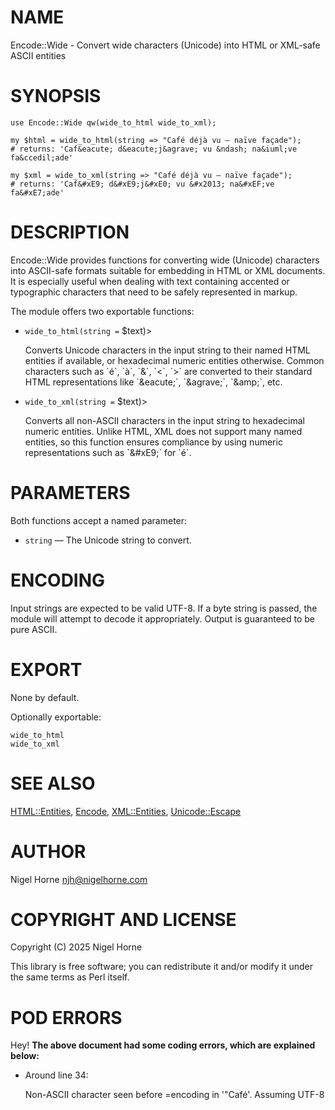 # NAME

Encode::Wide - Convert wide characters (Unicode) into HTML or XML-safe ASCII entities

# SYNOPSIS

    use Encode::Wide qw(wide_to_html wide_to_xml);

    my $html = wide_to_html(string => "Café déjà vu – naïve façade");
    # returns: 'Caf&eacute; d&eacute;j&agrave; vu &ndash; na&iuml;ve fa&ccedil;ade'

    my $xml = wide_to_xml(string => "Café déjà vu – naïve façade");
    # returns: 'Caf&#xE9; d&#xE9;j&#xE0; vu &#x2013; na&#xEF;ve fa&#xE7;ade'

# DESCRIPTION

Encode::Wide provides functions for converting wide (Unicode) characters into ASCII-safe
formats suitable for embedding in HTML or XML documents. It is especially useful
when dealing with text containing accented or typographic characters that need
to be safely represented in markup.

The module offers two exportable functions:

- `wide_to_html(string =` $text)>

    Converts Unicode characters in the input string to their named HTML entities if available,
    or hexadecimal numeric entities otherwise. Common characters such as \`é\`, \`à\`, \`&\`, \`<\`, \`>\` are
    converted to their standard HTML representations like \`&amp;eacute;\`, \`&amp;agrave;\`, \`&amp;amp;\`, etc.

- `wide_to_xml(string =` $text)>

    Converts all non-ASCII characters in the input string to hexadecimal numeric entities.
    Unlike HTML, XML does not support many named entities, so this function ensures compliance
    by using numeric representations such as \`&amp;#xE9;\` for \`é\`.

# PARAMETERS

Both functions accept a named parameter:

- `string` — The Unicode string to convert.

# ENCODING

Input strings are expected to be valid UTF-8. If a byte string is passed, the module will attempt
to decode it appropriately. Output is guaranteed to be pure ASCII.

# EXPORT

None by default.

Optionally exportable:

    wide_to_html
    wide_to_xml

# SEE ALSO

[HTML::Entities](https://metacpan.org/pod/HTML%3A%3AEntities), [Encode](https://metacpan.org/pod/Encode), [XML::Entities](https://metacpan.org/pod/XML%3A%3AEntities), [Unicode::Escape](https://metacpan.org/pod/Unicode%3A%3AEscape)

# AUTHOR

Nigel Horne <njh@nigelhorne.com>

# COPYRIGHT AND LICENSE

Copyright (C) 2025 Nigel Horne

This library is free software; you can redistribute it and/or modify
it under the same terms as Perl itself.

# POD ERRORS

Hey! **The above document had some coding errors, which are explained below:**

- Around line 34:

    Non-ASCII character seen before =encoding in '"Café'. Assuming UTF-8
